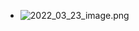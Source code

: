 - ![2022_03_23_image.png](https://cdn.logseq.com/%2F13bc1189-9731-4546-a129-02841d1365fcb8fb1e17-4388-4f28-b7ef-2d14838d768a2022_03_23_image.png?Expires=4801638884&Signature=P2uMhGtiw34wdmZ38QYHZUE-RFA65zRz3oT8sPoxrAWgJVYnr-xEJ74jBrpp19Xs7FhB2hyVK8zxi6RvqyIT0f9UPNYd5uP-kRiOmVK-eBlefmxzRKPWy7r9O3uEJnyvVMj9zSga6FFoRy4mujCrTOk0s6UnaasZeSU1WIAa9MNKufLIDL89TjW5~jVGsMT7H6rhFk7cOqgDMTBQ1LeThHyWnOsoCvhZaWZjQ9qajX8NBlN6KNl~6fW9dHQ1VQL21TiX9-IyMxzuvYENdwo7g9yIzKMBOahPR9rz-7tmujYGMYci-G7MuRzd78IwEJkq8tVlDnM5eIsvTlqpxgwKfw__&Key-Pair-Id=APKAJE5CCD6X7MP6PTEA)